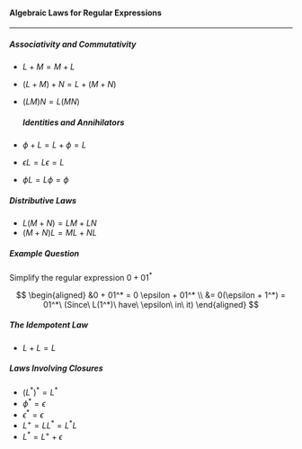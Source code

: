 ####  Algebraic Laws for Regular Expressions
---
##### Associativity and Commutativity
- $L + M = M + L$
- $(L + M) + N = L + (M + N)$
- $(LM)N = L(MN)$

  ##### Identities and Annihilators
- $\phi + L = L + \phi = L$
- $\epsilon L = L \epsilon = L$
- $\phi L = L\phi = \phi$

##### Distributive Laws
-  $L(M + N) = LM + LN$
- $(M + N)L = ML + NL$

##### Example Question
Simplify the regular expression $0 + 01^*$

$$
\begin{aligned}
&0 + 01^* = 0 \epsilon + 01^* \\
&= 0(\epsilon + 1^*) = 01^*\ (Since\ L(1^*)\ have\ \epsilon\ in\ it)
\end{aligned}
$$
##### The Idempotent Law
- $L + L = L$

##### Laws Involving Closures
- $(L^*)^* = L^*$
- $\phi^* = \epsilon$
- $\epsilon^* = \epsilon$
- $L^+ = LL^* = L^*L$
- $L^* = L^+ + \epsilon$

